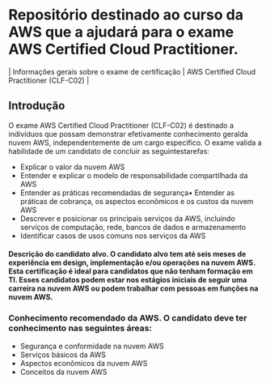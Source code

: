 # Repositório destinado ao curso da AWS que a ajudará para o exame AWS Certified Cloud Practitioner.

| Informações gerais sobre o exame de certificação | AWS Certified Cloud Practitioner (CLF-C02) | 
 
## Introdução  
O exame AWS Certified Cloud Practitioner (CLF-C02) é destinado a indivíduos que possam demonstrar efetivamente conhecimento geralda nuvem AWS, independentemente de um cargo específico. O exame valida a habilidade de um candidato de concluir as seguintestarefas:
        
 - Explicar o valor da nuvem AWS
 - Entender e explicar o modelo de responsabilidade compartilhada da AWS
 -  Entender as práticas recomendadas de segurança• Entender as práticas de cobrança, os aspectos econômicos e os custos da nuvem AWS
 - Descrever e posicionar os principais serviços da AWS, incluindo serviços de computação, rede, bancos de dados e armazenamento
 - Identificar casos de usos comuns nos serviços da AWS  

#### Descrição do candidato alvo. O candidato alvo tem até seis meses de experiência em design, implementação e/ou operações na nuvem AWS. Esta certificação é ideal para candidatos que não tenham formação em TI. Esses candidatos podem estar nos estágios iniciais de seguir uma carreira na nuvem AWS ou podem trabalhar com pessoas em funções na nuvem AWS.

### Conhecimento recomendado da AWS. O candidato deve ter conhecimento nas seguintes áreas:

 - Segurança e conformidade na nuvem AWS
 - Serviços básicos da AWS
 - Aspectos econômicos da nuvem AWS 
 - Conceitos da nuvem AWS
